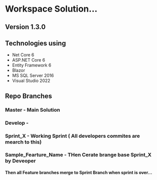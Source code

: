 # Workspace Solution...

## Version 1.3.0

## Technologies using

* Net Core 6
* ASP.NET Core 6
* Entity Framework 6
* Blazor
* MS SQL Server 2016
* Visual Studio 2022



## Repo Branches

### Master - Main Solution

### Develop - 

### Sprint_X - Working Sprint ( All developers commites are mearch to this)

### Sample_Fearture_Name - THen Cerate brange base Sprint_X by Deveoper

#### Then all Feature branches merge to Sprint Branch when sprint is over...

>>>>>>>

>
